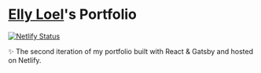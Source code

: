 # [Elly Loel](https://ellyloel.com/)'s Portfolio

[![Netlify Status](https://api.netlify.com/api/v1/badges/cc209e3c-28fd-4dbc-8448-4e7d336e2bae/deploy-status)](https://app.netlify.com/sites/pensive-shirley-acabc9/deploys)

✨ The second iteration of my portfolio built with React & Gatsby and hosted on Netlify.
